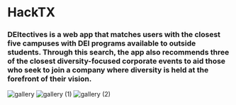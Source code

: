 # HackTX

### DEItectives is a web app that matches users with the closest five campuses with DEI programs available to outside students. Through this search, the app also recommends three of the closest diversity-focused corporate events to aid those who seek to join a company where diversity is held at the forefront of their vision. 


![gallery](https://github.com/ykhan-5/HackTX/assets/131565514/20757f24-0a5d-4a0c-b738-3d072e721985)
![gallery (1)](https://github.com/ykhan-5/HackTX/assets/131565514/c616f0aa-8942-4faa-803f-3fb1a6c59494)
![gallery (2)](https://github.com/ykhan-5/HackTX/assets/131565514/ee9eb0f9-f421-4270-aae3-9cdbcd938eda)
